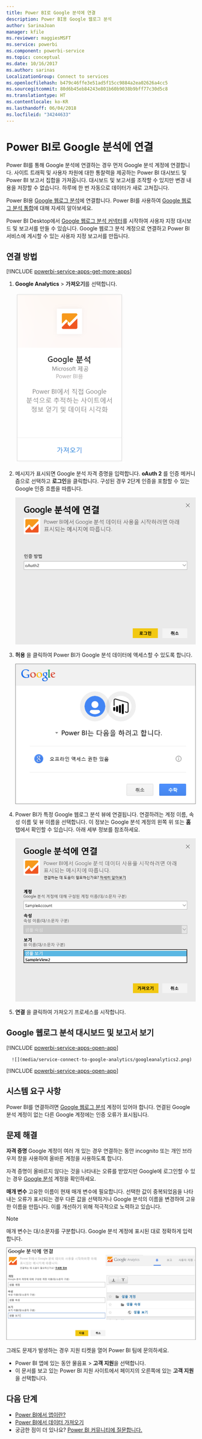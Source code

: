 ```yaml
---
title: Power BI로 Google 분석에 연결
description: Power BI용 Google 웹로그 분석
author: SarinaJoan
manager: kfile
ms.reviewer: maggiesMSFT
ms.service: powerbi
ms.component: powerbi-service
ms.topic: conceptual
ms.date: 10/16/2017
ms.author: sarinas
LocalizationGroup: Connect to services
ms.openlocfilehash: b479c46ffe3e51ad5f15cc9884a2ea02626a4cc5
ms.sourcegitcommit: 80d6b45eb84243e801b60b9038b9bff77c30d5c8
ms.translationtype: HT
ms.contentlocale: ko-KR
ms.lasthandoff: 06/04/2018
ms.locfileid: "34244633"
---
```

# <a name="connect-to-google-analytics-with-power-bi"></a>Power BI로 Google 분석에 연결
Power BI를 통해 Google 분석에 연결하는 경우 먼저 Google 분석 계정에 연결합니다. 사이트 트래픽 및 사용자 차원에 대한 통찰력을 제공하는 Power BI 대시보드 및 Power BI 보고서 집합을 가져옵니다. 대시보드 및 보고서를 조작할 수 있지만 변경 내용을 저장할 수 없습니다. 하루에 한 번 자동으로 데이터가 새로 고쳐집니다.

Power BI용 [Google 웹로그 분석](https://app.powerbi.com/getdata/services/google-analytics)에 연결합니다. Power BI를 사용하여 [Google 웹로그 분석 통합](https://powerbi.microsoft.com/integrations/google-analytics)에 대해 자세히 알아보세요.

Power BI Desktop에서 [Google 웹로그 분석 커넥터](service-google-analytics-connector.md)를 시작하여 사용자 지정 대시보드 및 보고서를 만들 수 있습니다. Google 웹로그 분석 계정으로 연결하고 Power BI 서비스에 게시할 수 있는 사용자 지정 보고서를 만듭니다.

## <a name="how-to-connect"></a>연결 방법
[!INCLUDE [powerbi-service-apps-get-more-apps](./includes/powerbi-service-apps-get-more-apps.md)]

1. **Google Analytics** \> **가져오기**를 선택합니다.
   
   ![](media/service-connect-to-google-analytics/ga.png)
2. 메시지가 표시되면 Google 분석 자격 증명을 입력합니다. **oAuth 2** 를 인증 메커니즘으로 선택하고 **로그인**을 클릭합니다. 구성된 경우 2단계 인증을 포함할 수 있는 Google 인증 흐름을 따릅니다.
   
   ![](media/service-connect-to-google-analytics/creds.png)
3. **허용** 을 클릭하여 Power BI가 Google 분석 데이터에 액세스할 수 있도록 합니다.
   
   ![](media/service-connect-to-google-analytics/googleanalytics.png)
4. Power BI가 특정 Google 웹로그 분석 뷰에 연결됩니다. 연결하려는 계정 이름, 속성 이름 및 뷰 이름을 선택합니다. 이 정보는 Google 분석 계정의 왼쪽 위 또는 **홈** 탭에서 확인할 수 있습니다. 아래 세부 정보를 참조하세요. 
   
   ![](media/service-connect-to-google-analytics/params2.png)
5. **연결** 을 클릭하여 가져오기 프로세스를 시작합니다. 

## <a name="view-the-google-analytics-dashboard-and-reports"></a>Google 웹로그 분석 대시보드 및 보고서 보기
[!INCLUDE [powerbi-service-apps-open-app](./includes/powerbi-service-apps-open-app.md)]

      ![](media/service-connect-to-google-analytics/googleanalytics2.png)

[!INCLUDE [powerbi-service-apps-open-app](./includes/powerbi-service-apps-what-now.md)]

## <a name="system-requirements"></a>시스템 요구 사항
Power BI를 연결하려면 [Google 웹로그 분석](https://www.google.com/analytics/) 계정이 있어야 합니다. 연결된 Google 분석 계정이 없는 다른 Google 계정에는 인증 오류가 표시됩니다.

## <a name="troubleshooting"></a>문제 해결
**자격 증명** Google 계정이 여러 개 있는 경우 연결하는 동안 incognito 또는 개인 브라우저 창을 사용하여 올바른 계정을 사용하도록 합니다.

자격 증명이 올바르지 않다는 것을 나타내는 오류를 받았지만 Google에 로그인할 수 있는 경우 [Google 분석](https://www.google.com/analytics/) 계정을 확인하세요.

**매개 변수** 고유한 이름이 현재 매개 변수에 필요합니다. 선택한 값이 중복되었음을 나타내는 오류가 표시되는 경우 다른 값을 선택하거나 Google 분석의 이름을 변경하여 고유한 이름을 만듭니다. 이를 개선하기 위해 적극적으로 노력하고 있습니다.

>[!NOTE]
>매개 변수는 대/소문자를 구분합니다. Google 분석 계정에 표시된 대로 정확하게 입력합니다.

![](media/service-connect-to-google-analytics/pbi_googleanalytics1.png)

그래도 문제가 발생하는 경우 지원 티켓을 열어 Power BI 팀에 문의하세요.

* Power BI 앱에 있는 동안 물음표 \> **고객 지원**을 선택합니다.
* 이 문서를 보고 있는 Power BI 지원 사이트에서 페이지의 오른쪽에 있는 **고객 지원** 을 선택합니다.

## <a name="next-steps"></a>다음 단계
* [Power BI에서 앱이란?](service-install-use-apps.md)
* [Power BI에서 데이터 가져오기](service-get-data.md)
* 궁금한 점이 더 있나요? [Power BI 커뮤니티에 질문합니다.](http://community.powerbi.com/)

